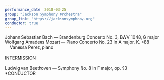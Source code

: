 ```yaml
---
performance_date: 2018-03-25
group: "Jackson Symphony Orchestra"
group_link: "https://jacksonsymphony.org"
conductor: true
---
```

Johann Sebastian Bach — Brandenburg Concerto No. 3, BWV 1048, G major<br/>
Wolfgang Amadeus Mozart — Piano Concerto No. 23 in A major, K. 488<br/>
&nbsp;&nbsp;&nbsp;&nbsp;Vanessa Perez, piano<br/>
<br/>
INTERMISSION<br/>
<br/>
Ludwig van Beethoven — Symphony No. 8 in F major, op. 93<br/>
*CONDUCTOR


